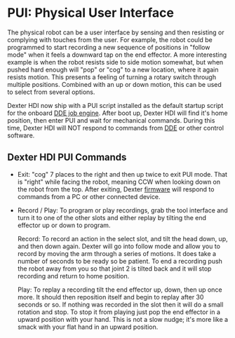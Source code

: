 # PUI: Physical User Interface

The physical robot can be a user interface by sensing and then resisting or complying with touches from the user. For example, the robot could be programmed to start recording a new sequence of positions in "follow mode" when it feels a downward tap on the end effector. A more interesting example is when the robot resists side to side motion somewhat, but when pushed hard enough will "pop" or "cog" to a new location, where it again resists motion. This presents a feeling of turning a rotary switch through multiple positions. Combined with an up or down motion, this can be used to select from several options. 

Dexter HDI now ship with a PUI script installed as the default startup script for the onboard [DDE job engine](DDE#job-engine-on-dexter). After boot up, Dexter HDI will find it's home position, then enter PUI and wait for mechanical commands. During this time, Dexter HDI will NOT respond to commands from [DDE](DDE) or other control software.

## Dexter HDI PUI Commands

- Exit: "cog" 7 places to the right and then up twice to exit PUI mode. That is "right" while facing the robot, meaning CCW when looking down on the robot from the top. After exiting, Dexter [firmware](Firmware) will respond to commands from a PC or other connected device.

- Record / Play: To program or play recordings, grab the tool interface and turn it to one of the other slots and either replay by tilting the end effector up or down to program. 

  Record: To record an action in the select slot, and tilt the head down, up, and then down again. Dexter will go into follow mode and allow you to record by moving the arm through a series of motions. It does take a number of seconds to be ready so be patient. To end a recording push the robot away from you so that joint 2 is tilted back and it will stop recording and return to home position. 

  Play: To replay a recording tilt the end effector up, down, then up once more. It should then reposition itself and begin to replay after 30 seconds or so. If nothing was recorded in the slot then it will do a small rotation and stop. 
To stop it from playing just pop the end effector in a upward position with your hand. This is not a slow nudge; it's more like a smack with your flat hand in an upward position.